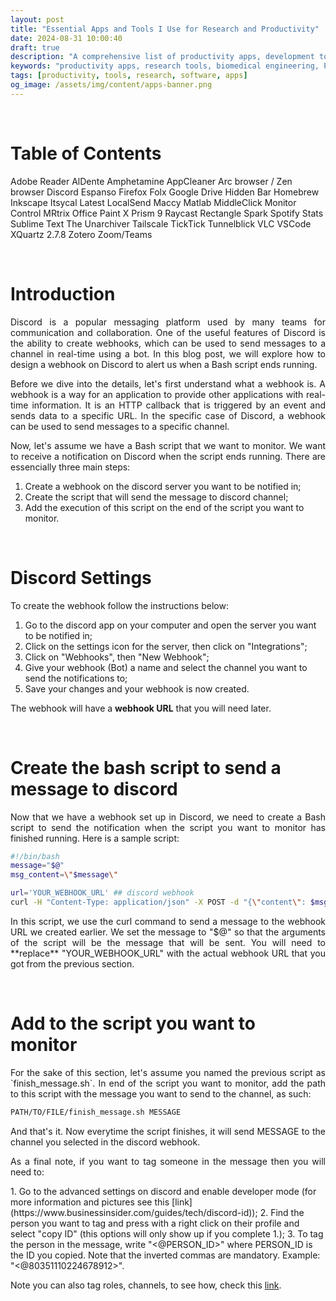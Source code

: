 ```yaml
---
layout: post
title: "Essential Apps and Tools I Use for Research and Productivity"
date: 2024-08-31 10:00:40
draft: true
description: "A comprehensive list of productivity apps, development tools, and software I use daily for biomedical engineering research, including Python, MATLAB, and various macOS applications."
keywords: "productivity apps, research tools, biomedical engineering, Python, MATLAB, macOS apps, development tools, PhD student tools"
tags: [productivity, tools, research, software, apps]
og_image: /assets/img/content/apps-banner.png
---
```


<!--
<img src="{{ "/assets/img/content/webhook_discord.png" | absolute_url }}" class="post-pic"/>
-->

<br />


# Table of Contents
Adobe Reader
AlDente
Amphetamine
AppCleaner
Arc browser / Zen browser
Discord
Espanso
Firefox
Folx
Google Drive
Hidden Bar
Homebrew
Inkscape
Itsycal
Latest
LocalSend
Maccy
Matlab
MiddleClick
Monitor Control
MRtrix
Office
Paint X
Prism 9
Raycast
Rectangle
Spark
Spotify
Stats
Sublime Text
The Unarchiver
Tailscale
TickTick
Tunnelblick
VLC
VSCode
XQuartz 2.7.8
Zotero
Zoom/Teams




<br />

# Introduction

<p align="justify">Discord is a popular messaging platform used by many teams for communication and collaboration. One of the useful features of Discord is the ability to create webhooks, which can be used to send messages to a channel in real-time using a bot. In this blog post, we will explore how to design a webhook on Discord to alert us when a Bash script ends running.
</p>


<p align="justify">Before we dive into the details, let's first understand what a webhook is. A webhook is a way for an application to provide other applications with real-time information. It is an HTTP callback that is triggered by an event and sends data to a specific URL. In the specific case of Discord, a webhook can be used to send messages to a specific channel.
</p>


<p align="justify">Now, let's assume we have a Bash script that we want to monitor. We want to receive a notification on Discord when the script ends running. There are essencially three main steps:
</p>

1. Create a webhook on the discord server you want to be notified in;
2. Create the script that will send the message to discord channel;
3. Add the execution of this script on the end of the script you want to monitor.

<br />

# Discord Settings
To create the webhook follow the instructions below:

1. Go to the discord app on your computer and open the server you want to be notified in;
2. Click on the settings icon for the server, then click on "Integrations";
3. Click on "Webhooks", then "New Webhook";
4. Give your webhook (Bot) a name and select the channel you want to send the notifications to;
5. Save your changes and your webhook is now created.

The webhook will have a **webhook URL** that you will need later.

<br />

# Create the bash script to send a message to discord
<p align="justify">Now that we have a webhook set up in Discord, we need to create a Bash script to send the notification when the script you want to monitor has finished running. Here is a sample script:
</p>

```bash
#!/bin/bash
message="$@"
msg_content=\"$message\"

url='YOUR_WEBHOOK_URL' ## discord webhook
curl -H "Content-Type: application/json" -X POST -d "{\"content\": $msg_content}" $url
```

<p align="justify">In this script, we use the curl command to send a message to the webhook URL we created earlier. We set the message to "$@" so that the arguments of the script will be the message that will be sent.
You will need to **replace** "YOUR_WEBHOOK_URL" with the actual webhook URL that you got from the previous section.
</p>
<br />


# Add to the script you want to monitor

<p align="justify">For the sake of this section, let's assume you named the previous script as `finish_message.sh`. 
In end of the script you want to monitor, add the path to this script with the message you want to send to the channel, as such:
</p>

```bash
PATH/TO/FILE/finish_message.sh MESSAGE
```

<p align="justify">And that's it. Now everytime the script finishes, it will send MESSAGE to the channel you selected in the discord webhook.
</p>

<p align="justify">As a final note, if you want to tag someone in the message then you will need to:
</p>
1. Go to the advanced settings on discord and enable developer mode (for more information and pictures see this [link](https://www.businessinsider.com/guides/tech/discord-id));
2. Find the person you want to tag and press with a right click on their profile and select "copy ID" (this options will only show up if you complete 1.);
3. To tag the person in the message, write "<@PERSON_ID>" where PERSON_ID is the ID you copied. Note that the inverted commas are mandatory. Example: "<@80351110224678912>". 

<p align="justify">Note you can also tag roles, channels, to see how, check this <a href="https://discord.com/developers/docs/reference#message-formatting-formats">link</a>.
</p>
